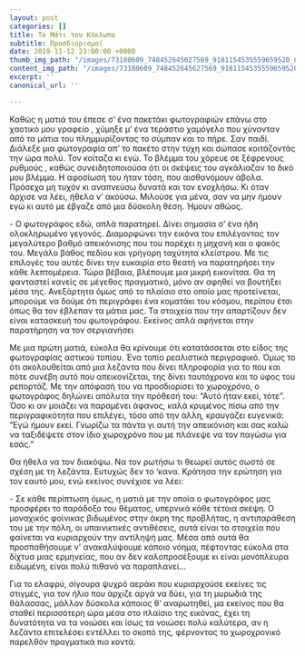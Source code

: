 ```yaml
---
layout: post
categories: []
title: Το Μάτι του Κύκλωπα
subtitle: Προσδιορισμοί
date: 2019-11-12 23:00:00 +0000
thumb_img_path: "/images/73180609_748452645627569_9181154535559659520_n.jpg"
content_img_path: "/images/73180609_748452645627569_9181154535559659520_n.jpg"
excerpt: ''
canonical_url: ''

---
```

Καθώς η ματιά του έπεσε σ’ ένα πακετάκι φωτογραφιών επάνω στο χαοτικό μου γραφείο , χύμηξε μ’ ένα τεράστιο χαμόγελο που χύνονταν από τα μάτια του πλημμυρίζοντας το σύμπαν και το πήρε. Σαν παιδί. Διάλεξε μια φωτογραφία απ’ το πακέτο στην τύχη και σώπασε κοιτάζοντάς την ώρα πολύ. Τον κοίταζα κι εγώ. Το βλέμμα του χόρευε σε ξέφρενους ρυθμούς , καθώς συνειδητοποιούσα ότι οι σκέψεις του αγκάλιαζαν το δικό μου βλέμμα. Η αφοσίωσή του ήταν τόση, που αισθανόμουν άβολα. Πρόσεχα μη τυχόν κι αναπνεύσω δυνατά και τον ενοχλήσω. Κι όταν άρχισε να λέει, ήθελα ν’ ακούσω. Μιλούσε για μένα, σαν να μην ήμουν εγώ κι αυτό με έβγαζε από μια δύσκολη θέση. Ήμουν αθώος.

\- Ο φωτογράφος εδώ, απλά παρατηρεί. Δίνει σημασία σ’ ένα ήδη ολοκληρωμένο γεγονός. Διαμορφώνει την εικόνα του επιλέγοντας τον μεγαλύτερο βαθμό απεικόνισης που του παρέχει η μηχανή και ο φακός του. Μεγάλο βάθος πεδίου και γρήγορη ταχύτητα κλείστρου. Με τις επιλογές του αυτές δίνει την ευκαιρία στο θεατή να παρατηρήσει την κάθε λεπτομέρεια. Τώρα βέβαια, βλέπουμε μια μικρή εικονίτσα. Θα τη φανταστεί κανείς σε μέγεθος πραγματικό, μόνο αν αφηθεί να βουτήξει μέσα της. Ανεξάρτητα όμως από το πλαίσιο στο οποίο μας προτείνεται, μπορούμε να δούμε ότι περιγράφει ένα κοματάκι του κόσμου, περίπου έτσι όπως θα τον έβλεπαν τα μάτια μας. Τα στοιχεία που την απαρτίζουν δεν είναι κατασκευή του φωτογράφου. Εκείνος απλά αφήνεται στην παρατήρηση να τον σεργιανήσει

Με μια πρώτη ματιά, εύκολα θα κρίνουμε ότι κατατάσσεται στο είδος της φωτογραφίας αστικού τοπίου. Ένα τοπίο ρεαλιστικά περιγραφικό. Όμως το ότι ακολουθείται από μια λεζάντα που δίνει πληροφορία για το που και πότε συνέβη αυτό που απεικονίζεται, της δίνει ταυτόχρονα και το ύφος του ρεπορτάζ. Με την απόφασή του να προσδιορίσει το χωροχρόνο, ο φωτογράφος δηλώνει απόλυτα την πρόθεσή του: “Αυτό ήταν εκεί, τότε”. Όσο κι αν μοιάζει να παραμένει άφανος, καλά κρυμένος πίσω από την περιγραφικότητα που επιλέγει, τόσο από την άλλη, κραυγάζει ευγενικά: “Εγώ ήμουν εκεί. Γνωρίζω τα πάντα γι αυτή την απεικόνιση και σας καλώ να ταξιδέψετε στον ίδιο χωροχρόνο που με πλάνεψε να τον παγώσω για εσάς.”

Θα ήθελα να τον διακόψω. Να τον ρωτήσω τι θεωρεί αυτός σωστό σε σχέση με τη λεζάντα. Ευτυχώς δεν το ‘κανα. Κράτησα την ερώτηση για τον εαυτό μου, ενώ εκείνος συνέχισε να λέει:

\- Σε κάθε περίπτωση όμως, η ματιά με την οποία ο φωτογράφος μας προσφέρει το παράδοξο του θέματος, υπερνικά κάθε τέτοια σκέψη. Ο μοναχικός φοίνικας βιδωμένος στην άκρη της προβλήτας, η αντιπαράθεση του με την πόλη, οι υπαινικτικές αντιθέσεις, αυτά είναι τα στοιχεία που φαίνεται να κυριαρχούν την αντίληψή μας. Μέσα από αυτά θα προσπαθήσουμε ν’ ανακαλύψουμε κάποιο νόημα, πέφτοντας εύκολα στα δίχτυα μιας ερμηνείας, που αν δεν καλοπροσέξουμε κι είναι μονόπλευρα ειδωμένη, είναι πολύ πιθανό να παραπλανεί…

Για το ελαφρύ, σίγουρα ψυχρό αεράκι που κυριαρχούσε εκείνες τις στιγμές, για τον ήλιο που άρχιζε αργά να δύει, για τη μυρωδιά της θάλασσας, μάλλον δύσκολα κάποιος θ’ αναρωτηθεί, μα εκείνος που θα σταθεί περισσότερη ώρα μέσα στο πλαίσιο της εικόνας, έχει τη δυνατότητα να τα νοιώσει και ίσως τα νοιώσει πολύ καλύτερα, αν η λεζάντα επιτελέσει εντέλλει το σκοπό της, φέρνοντας το χωροχρονικό παρελθόν πραγματικά πιο κοντά.